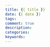 ```yaml
---
title: {{ title }}
date: {{ date }}
tags:
comment: true
description: 
categories:
keywords: 
---
```

